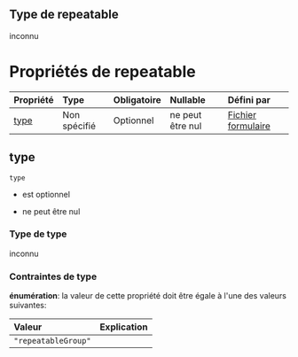 ## Type de repeatable

inconnu

# Propriétés de repeatable

| Propriété     | Type         | Obligatoire | Nullable         | Défini par                                                                                                                                                                                           |
| :------------ | :----------- | :---------- | :--------------- | :--------------------------------------------------------------------------------------------------------------------------------------------------------------------------------------------------- |
| [type](#type) | Non spécifié | Optionnel   | ne peut être nul | [Fichier formulaire](frw-form-definitions-composant-interaction-dependencies-repeatable-properties-type.md "schemas/form#/definitions/ComposantInteraction/dependencies/repeatable/properties/type") |

## type



`type`

*   est optionnel

*   ne peut être nul

### Type de type

inconnu

### Contraintes de type

**énumération**: la valeur de cette propriété doit être égale à l'une des valeurs suivantes:

| Valeur              | Explication |
| :------------------ | :---------- |
| `"repeatableGroup"` |             |
